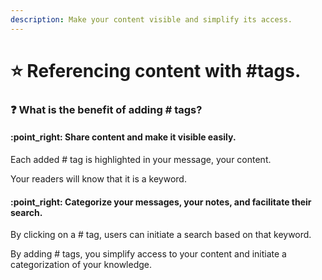 ```yaml
---
description: Make your content visible and simplify its access.
---
```


# ⭐ Referencing content with #tags.

### :question: What is the benefit of adding # tags?

#### :point\_right: Share content and make it visible easily.&#x20;

Each added # tag is highlighted in your message, your content.&#x20;

Your readers will know that it is a keyword.&#x20;

#### :point\_right: Categorize your messages, your notes, and facilitate their search.&#x20;

By clicking on a # tag, users can initiate a search based on that keyword.&#x20;

By adding # tags, you simplify access to your content and initiate a categorization of your knowledge.
